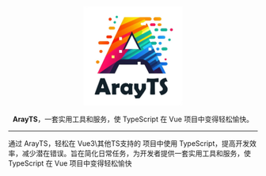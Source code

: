 <p align="center"><img src="https://github.com/Reset-Sheep/ArayTS/blob/img/logo.jpg" alt="arayts" width="200" /></p>
<P align="center"><b>ArayTS</b>，一套实用工具和服务，使 TypeScript 在 Vue 项目中变得轻松愉快。</P>
<hr />

 通过 ArayTS，轻松在 Vue3\其他TS支持的 项目中使用 TypeScript，提高开发效率，减少潜在错误。旨在简化日常任务，为开发者提供一套实用工具和服务，使 TypeScript 在 Vue 项目中变得轻松愉快
